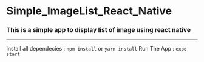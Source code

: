 # Simple_ImageList_React_Native
### This is a simple app to display list of image using react native

------------


Install all dependecies :
`npm install` or `yarn install`
Run The App :
`expo start`
